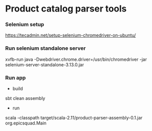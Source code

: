 # Product catalog parser tools

### Selenium setup

https://tecadmin.net/setup-selenium-chromedriver-on-ubuntu/

### Run selenium standalone server

xvfb-run java -Dwebdriver.chrome.driver=/usr/bin/chromedriver -jar selenium-server-standalone-3.13.0.jar

### Run app

- build 

sbt clean assembly

- run

scala -classpath target/scala-2.11/product-parser-assembly-0.1.jar org.epicsquad.Main
